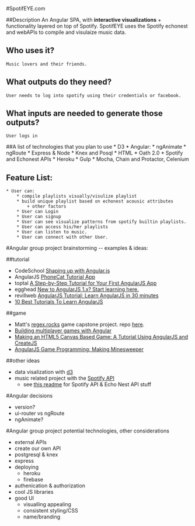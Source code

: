 #SpotifEYE.com

##Description
    An Angular SPA, with **interactive visualizations** + functionality layered on top of Spotify. SpotifEYE uses the Spotify echonest and webAPIs to compile and visulaize music data.

## Who uses it?
    Music lovers and their friends.

## What outputs do they need?
    User needs to log into spotify using their credentials or facebook.

## What inputs are needed to generate those outputs?
    User logs in

##A list of technologies that you plan to use
    * D3
    * Angular:
        * ngAnimate
        * ngRoute
    * Express & Node
    * Knex and Posql
    * HTML
    * Oath 2.0
    * Spotify and Echonest APIs
    * Heroku
    * Gulp
    * Mocha, Chain and Protactor, Celenium


## Feature List:
    * User can:
        * compile playlists visually/visulize playlist
        * build unique playlist based on echonest acousic attributes
            + other factors
        * User can Login
        * User can signup
        * User can see visualize patterns from spotify builtin playlists.
        * User can access his/her playlists
        * User can listen to music.
        * User can connect with other User.



#Angular group project brainstorming -- examples & ideas:

##tutorial
- CodeSchool [Shaping up with Angular.js](https://www.codeschool.com/courses/shaping-up-with-angular-js)
- AngularJS [PhoneCat Tutorial App](https://docs.angularjs.org/tutorial)
- toptal [A Step-by-Step Tutorial for Your First AngularJS App](http://www.toptal.com/angular-js/a-step-by-step-guide-to-your-first-angularjs-app)
- egghead [New to AngularJS 1.x? Start learning here.](https://egghead.io/articles/new-to-angularjs-start-learning-here)
- revillweb [AngularJS Tutorial: Learn AngularJS in 30 minutes
](http://www.revillweb.com/tutorials/angularjs-in-30-minutes-angularjs-tutorial/)
- [10 Best Tutorials To Learn AngularJS](http://www.hongkiat.com/blog/angularjs-tutorials-screencast/)

##game
- Matt's [regex.rocks](regex.rocks) game capstone project. repo [here](https://github.com/themattwilliams/RegExFinalProject).
- [Building multiplayer games with Angular](http://www.ng-newsletter.com/posts/building-games-with-angular.html)
- [Making an HTML5 Canvas Based Game: A Tutorial Using AngularJS and CreateJS](http://www.toptal.com/web/making-html5-canvas-based-game-with-angularjs-and-createjs)
- [AngularJS Game Programming: Making Minesweeper
](http://www.simplygoodcode.com/2014/04/angularjs-game-programming-making-minesweeper/)

##other ideas
- data visalization with [d3](https://d3js.org/)
- music related project with the [Spotify API](https://developer.spotify.com/)
	- see [this readme](https://github.com/jontejada/discover_weekly_hoard) for Spotify API & Echo Nest API stuff

#Angular decisions
- version?
- ui-router vs ngRoute
- ngAnimate?

#Angular group project potential technologies, other considerations
- external APIs
- create our own API
- postgresql & knex
- express
- deploying
	- heroku
	- firebase
- authenication & authorization
- cool JS libraries
- good UI
	- visualling appealing
	- consistent styling/CSS
	- name/branding
